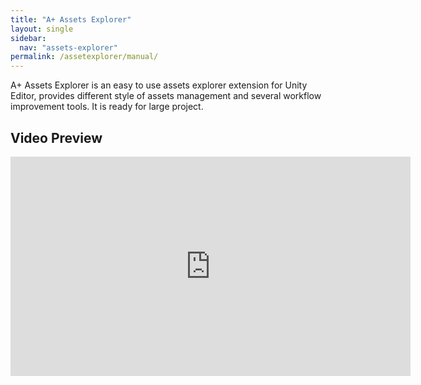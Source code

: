 ```yaml
---
title: "A+ Assets Explorer"
layout: single
sidebar:
  nav: "assets-explorer"
permalink: /assetexplorer/manual/
---
```


A+ Assets Explorer is an easy to use assets explorer extension for Unity Editor, provides different style of assets management and several workflow improvement tools. It is ready for large project.

## Video Preview
<iframe width="640" height="351" src="https://www.youtube.com/embed/CcXNscFRiIs" frameborder="0" allowfullscreen></iframe>